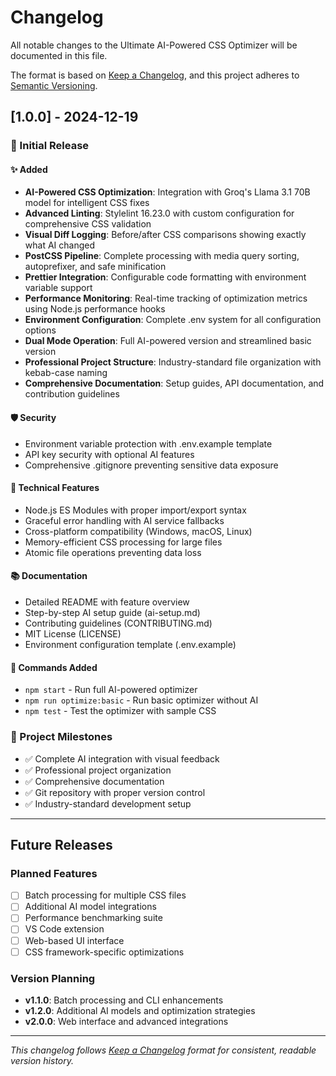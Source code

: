 # Changelog

All notable changes to the Ultimate AI-Powered CSS Optimizer will be documented in this file.

The format is based on [Keep a Changelog](https://keepachangelog.com/en/1.0.0/),
and this project adheres to [Semantic Versioning](https://semver.org/spec/v2.0.0.html).

## [1.0.0] - 2024-12-19

### 🎉 Initial Release

#### ✨ Added
- **AI-Powered CSS Optimization**: Integration with Groq's Llama 3.1 70B model for intelligent CSS fixes
- **Advanced Linting**: Stylelint 16.23.0 with custom configuration for comprehensive CSS validation
- **Visual Diff Logging**: Before/after CSS comparisons showing exactly what AI changed
- **PostCSS Pipeline**: Complete processing with media query sorting, autoprefixer, and safe minification
- **Prettier Integration**: Configurable code formatting with environment variable support
- **Performance Monitoring**: Real-time tracking of optimization metrics using Node.js performance hooks
- **Environment Configuration**: Complete .env system for all configuration options
- **Dual Mode Operation**: Full AI-powered version and streamlined basic version
- **Professional Project Structure**: Industry-standard file organization with kebab-case naming
- **Comprehensive Documentation**: Setup guides, API documentation, and contribution guidelines

#### 🛡️ Security
- Environment variable protection with .env.example template
- API key security with optional AI features
- Comprehensive .gitignore preventing sensitive data exposure

#### 🔧 Technical Features
- Node.js ES Modules with proper import/export syntax
- Graceful error handling with AI service fallbacks
- Cross-platform compatibility (Windows, macOS, Linux)
- Memory-efficient CSS processing for large files
- Atomic file operations preventing data loss

#### 📚 Documentation
- Detailed README with feature overview
- Step-by-step AI setup guide (ai-setup.md)
- Contributing guidelines (CONTRIBUTING.md)
- MIT License (LICENSE)
- Environment configuration template (.env.example)

#### 🎯 Commands Added
- `npm start` - Run full AI-powered optimizer
- `npm run optimize:basic` - Run basic optimizer without AI
- `npm test` - Test the optimizer with sample CSS

### 🚀 Project Milestones
- ✅ Complete AI integration with visual feedback
- ✅ Professional project organization
- ✅ Comprehensive documentation
- ✅ Git repository with proper version control
- ✅ Industry-standard development setup

---

## Future Releases

### Planned Features
- [ ] Batch processing for multiple CSS files
- [ ] Additional AI model integrations
- [ ] Performance benchmarking suite
- [ ] VS Code extension
- [ ] Web-based UI interface
- [ ] CSS framework-specific optimizations

### Version Planning
- **v1.1.0**: Batch processing and CLI enhancements
- **v1.2.0**: Additional AI models and optimization strategies
- **v2.0.0**: Web interface and advanced integrations

---

*This changelog follows [Keep a Changelog](https://keepachangelog.com/) format for consistent, readable version history.*
